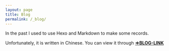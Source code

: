 ```yaml
---
layout: page
title: Blog
permalink: /_blog/
---
```


In the past I used to use Hexo and Markdown to make some records.

Unfortunately, it is written in Chinese. You can view it through **[&rArr;BLOG-LINK](https://sunjiadai.xyz/blog)**

<!-- <ul class="listing">
{% for post in site.posts %}
  {% capture y %}{{post.date | date:"%Y"}}{% endcapture %}
  {% if year != y %}
    {% assign year = y %}
    <li class="listing-seperator">{{ y }}</li>
  {% endif %}
  <li class="listing-item">
    <time datetime="{{ post.date | date:"%Y-%m-%d" }}">{{ post.date | date:"%Y-%m-%d" }}</time>
    <a href="{{ post.url | prepend: site.baseurl }}" title="{{ post.title }}">{{ post.title }}</a>
  </li>
{% endfor %}
</ul> -->
